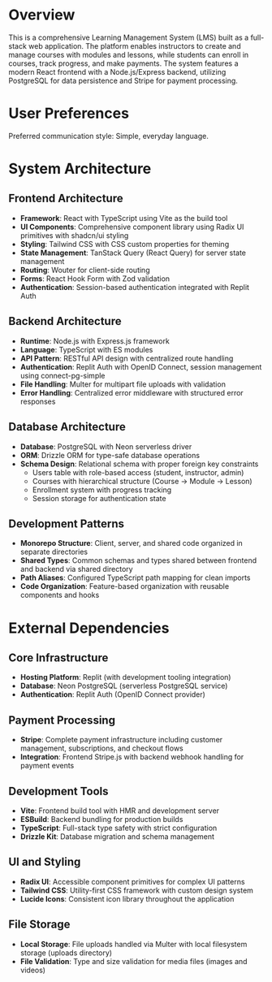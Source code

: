 # Overview

This is a comprehensive Learning Management System (LMS) built as a full-stack web application. The platform enables instructors to create and manage courses with modules and lessons, while students can enroll in courses, track progress, and make payments. The system features a modern React frontend with a Node.js/Express backend, utilizing PostgreSQL for data persistence and Stripe for payment processing.

# User Preferences

Preferred communication style: Simple, everyday language.

# System Architecture

## Frontend Architecture
- **Framework**: React with TypeScript using Vite as the build tool
- **UI Components**: Comprehensive component library using Radix UI primitives with shadcn/ui styling
- **Styling**: Tailwind CSS with CSS custom properties for theming
- **State Management**: TanStack Query (React Query) for server state management
- **Routing**: Wouter for client-side routing
- **Forms**: React Hook Form with Zod validation
- **Authentication**: Session-based authentication integrated with Replit Auth

## Backend Architecture
- **Runtime**: Node.js with Express.js framework
- **Language**: TypeScript with ES modules
- **API Pattern**: RESTful API design with centralized route handling
- **Authentication**: Replit Auth with OpenID Connect, session management using connect-pg-simple
- **File Handling**: Multer for multipart file uploads with validation
- **Error Handling**: Centralized error middleware with structured error responses

## Database Architecture
- **Database**: PostgreSQL with Neon serverless driver
- **ORM**: Drizzle ORM for type-safe database operations
- **Schema Design**: Relational schema with proper foreign key constraints
  - Users table with role-based access (student, instructor, admin)
  - Courses with hierarchical structure (Course → Module → Lesson)
  - Enrollment system with progress tracking
  - Session storage for authentication state

## Development Patterns
- **Monorepo Structure**: Client, server, and shared code organized in separate directories
- **Shared Types**: Common schemas and types shared between frontend and backend via shared directory
- **Path Aliases**: Configured TypeScript path mapping for clean imports
- **Code Organization**: Feature-based organization with reusable components and hooks

# External Dependencies

## Core Infrastructure
- **Hosting Platform**: Replit (with development tooling integration)
- **Database**: Neon PostgreSQL (serverless PostgreSQL service)
- **Authentication**: Replit Auth (OpenID Connect provider)

## Payment Processing
- **Stripe**: Complete payment infrastructure including customer management, subscriptions, and checkout flows
- **Integration**: Frontend Stripe.js with backend webhook handling for payment events

## Development Tools
- **Vite**: Frontend build tool with HMR and development server
- **ESBuild**: Backend bundling for production builds
- **TypeScript**: Full-stack type safety with strict configuration
- **Drizzle Kit**: Database migration and schema management

## UI and Styling
- **Radix UI**: Accessible component primitives for complex UI patterns
- **Tailwind CSS**: Utility-first CSS framework with custom design system
- **Lucide Icons**: Consistent icon library throughout the application

## File Storage
- **Local Storage**: File uploads handled via Multer with local filesystem storage (uploads directory)
- **File Validation**: Type and size validation for media files (images and videos)